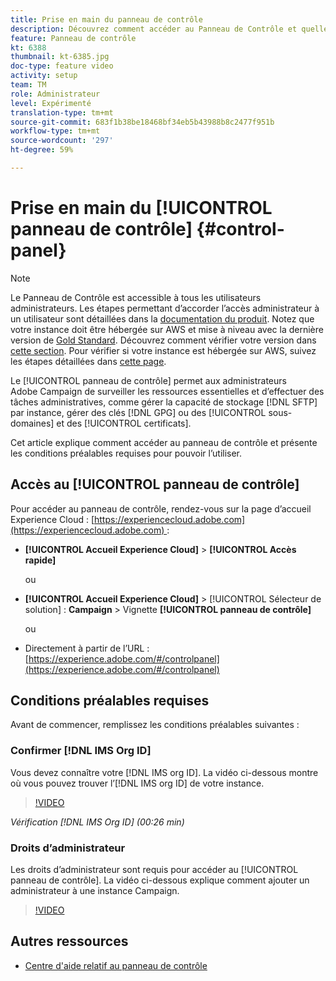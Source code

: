 ```yaml
---
title: Prise en main du panneau de contrôle
description: Découvrez comment accéder au Panneau de Contrôle et quelles sont les conditions préalables pour pouvoir travailler avec le panneau de contrôle.
feature: Panneau de contrôle
kt: 6388
thumbnail: kt-6385.jpg
doc-type: feature video
activity: setup
team: TM
role: Administrateur
level: Expérimenté
translation-type: tm+mt
source-git-commit: 683f1b38be18468bf34eb5b43988b8c2477f951b
workflow-type: tm+mt
source-wordcount: '297'
ht-degree: 59%

---
```



# Prise en main du [!UICONTROL panneau de contrôle] {#control-panel}

>[!NOTE]
>
>Le Panneau de Contrôle est accessible à tous les utilisateurs administrateurs. Les étapes permettant d’accorder l’accès administrateur à un utilisateur sont détaillées dans la [documentation du produit](https://experienceleague.adobe.com/docs/control-panel/using/discover-control-panel/managing-permissions.html?lang=en#discover-control-panel).
Notez que votre instance doit être hébergée sur AWS et mise à niveau avec la dernière version de [Gold Standard](https://experienceleague.adobe.com/docs/campaign-classic/using/release-notes/gs-release/gs-overview.html). Découvrez comment vérifier votre version dans [cette section](https://experienceleague.adobe.com/docs/campaign-classic/using/getting-started/starting-with-adobe-campaign/launching-adobe-campaign.html?lang=en#getting-your-campaign-version). Pour vérifier si votre instance est hébergée sur AWS, suivez les étapes détaillées dans [cette page](https://experienceleague.adobe.com/docs/control-panel/using/faq.html).

Le [!UICONTROL panneau de contrôle] permet aux administrateurs Adobe Campaign de surveiller les ressources essentielles et d’effectuer des tâches administratives, comme gérer la capacité de stockage [!DNL SFTP] par instance, gérer des clés [!DNL GPG] ou des [!UICONTROL sous-domaines] et des [!UICONTROL certificats].

Cet article explique comment accéder au panneau de contrôle et présente les conditions préalables requises pour pouvoir l’utiliser.

## Accès au [!UICONTROL panneau de contrôle]

Pour accéder au panneau de contrôle, rendez-vous sur la page d’accueil Experience Cloud : [https://experiencecloud.adobe.com](https://experiencecloud.adobe.com) :

* **[!UICONTROL Accueil Experience Cloud]** > **[!UICONTROL Accès rapide]**

   ou
* **[!UICONTROL Accueil Experience Cloud]** > [!UICONTROL Sélecteur de solution] : **Campaign** > Vignette **[!UICONTROL panneau de contrôle]**

   ou

* Directement à partir de l’URL : [https://experience.adobe.com/#/controlpanel](https://experience.adobe.com/#/controlpanel)

## Conditions préalables requises

Avant de commencer, remplissez les conditions préalables suivantes :

### Confirmer [!DNL IMS Org ID]

Vous devez connaître votre [!DNL IMS org ID]. La vidéo ci-dessous montre où vous pouvez trouver l’[!DNL IMS org ID] de votre instance.

>[!VIDEO](https://video.tv.adobe.com/v/27183?quality=12)

*Vérification [!DNL IMS Org ID] (00:26 min)*

### Droits d’administrateur

Les droits d’administrateur sont requis pour accéder au [!UICONTROL panneau de contrôle].
La vidéo ci-dessous explique comment ajouter un administrateur à une instance Campaign.

>[!VIDEO](https://video.tv.adobe.com/v/27147?quality=12)

## Autres ressources

* [Centre d&#39;aide relatif au panneau de contrôle](https://docs.adobe.com/content/help/fr-FR/control-panel/using/control-panel-home.html)


